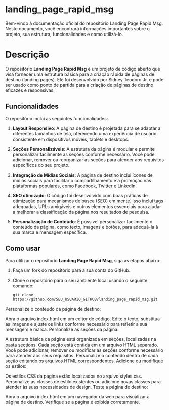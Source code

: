 # landing_page_rapid_msg

<p>Bem-vindo à documentação oficial do repositório Landing Page Rapid Msg. Neste documento, você encontrará informações importantes sobre o projeto, sua estrutura, funcionalidades e como utilizá-lo.</p>

# Descrição
 
O repositório **Landing Page Rapid Msg** é um projeto de código aberto que visa fornecer uma estrutura básica para a criação rápida de páginas de destino (landing pages). Ele foi desenvolvido por Sidney Teodoro Jr. e pode ser usado como ponto de partida para a criação de páginas de destino eficazes e responsivas.

## Funcionalidades

O repositório inclui as seguintes funcionalidades:

1. **Layout Responsivo**: A página de destino é projetada para se adaptar a diferentes tamanhos de tela, oferecendo uma experiência de usuário consistente em dispositivos móveis, tablets e desktops.

2. **Seções Personalizáveis**: A estrutura da página é modular e permite personalizar facilmente as seções conforme necessário. Você pode adicionar, remover ou reorganizar as seções para atender aos requisitos específicos do seu projeto.

3. **Integração de Mídias Sociais**: A página de destino inclui ícones de mídias sociais para facilitar o compartilhamento e a promoção nas plataformas populares, como Facebook, Twitter e LinkedIn.

4. **SEO otimizado**: O código foi desenvolvido com boas práticas de otimização para mecanismos de busca (SEO) em mente. Isso inclui tags adequadas, URLs amigáveis e outros elementos essenciais para ajudar a melhorar a classificação da página nos resultados de pesquisa.

5. **Personalização de Conteúdo**: É possível personalizar facilmente o conteúdo da página, como texto, imagens e botões, para adequá-la à sua marca e mensagem específica.

## Como usar

Para utilizar o repositório **Landing Page Rapid Msg**, siga as etapas abaixo:

1. Faça um fork do repositório para a sua conta do GitHub.

2. Clone o repositório para o seu ambiente local usando o seguinte comando:

   ```shell
   git clone https://github.com/SEU_USUARIO_GITHUB/landing_page_rapid_msg.git
Personalize o conteúdo da página de destino:

Abra o arquivo index.html em um editor de código.
Edite o texto, substitua as imagens e ajuste os links conforme necessário para refletir a sua mensagem e marca.
Personalize as seções da página:

A estrutura básica da página está organizada em seções, localizadas na pasta sections.
Cada seção está contida em um arquivo HTML separado.
Você pode adicionar, remover ou modificar as seções conforme necessário para atender aos seus requisitos.
Personalize o conteúdo dentro de cada seção editando os arquivos HTML correspondentes.
Adicione ou modifique os estilos:

Os estilos CSS da página estão localizados no arquivo styles.css.
Personalize as classes de estilo existentes ou adicione novas classes para atender às suas necessidades de design.
Teste a página de destino:

Abra o arquivo index.html em um navegador da web para visualizar a página de destino.
Verifique se a página é exibida corretamente.

